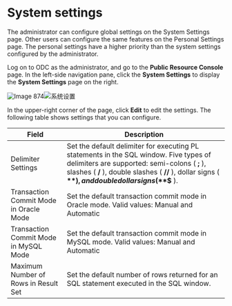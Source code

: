 System settings 
====================================

The administrator can configure global settings on the System Settings page. Other users can configure the same features on the Personal Settings page. The personal settings have a higher priority than the system settings configured by the administrator. 

Log on to ODC as the administrator, and go to the **Public Resource Console** page. In the left-side navigation pane, click the **System Settings** to display the **System Settings** page on the right. 

![Image 874](https://help-static-aliyun-doc.aliyuncs.com/assets/img/en-US/3319280461/p312560.png)![系统设置](https://help-static-aliyun-doc.aliyuncs.com/assets/img/en-US/8869852461/p380451.png)

In the upper-right corner of the page, click **Edit** to edit the settings. The following table shows settings that you can configure.


|                 Field                  |                                                                                                                    Description                                                                                                                    |
|----------------------------------------|---------------------------------------------------------------------------------------------------------------------------------------------------------------------------------------------------------------------------------------------------|
| Delimiter Settings                     | Set the default delimiter for executing PL statements in the SQL window. Five types of delimiters are supported: semi-colons ( **;** ), slashes ( **/** ), double slashes ( **//** ), dollar signs ( **$** ), and double dollar signs ( **$$** ). |
| Transaction Commit Mode in Oracle Mode | Set the default transaction commit mode in Oracle mode. Valid values: Manual and Automatic                                                                                                                                                        |
| Transaction Commit Mode in MySQL Mode  | Set the default transaction commit mode in MySQL mode. Valid values: Manual and Automatic                                                                                                                                                         |
| Maximum Number of Rows in Result Set   | Set the default number of rows returned for an SQL statement executed in the SQL window.                                                                                                                                                          |


